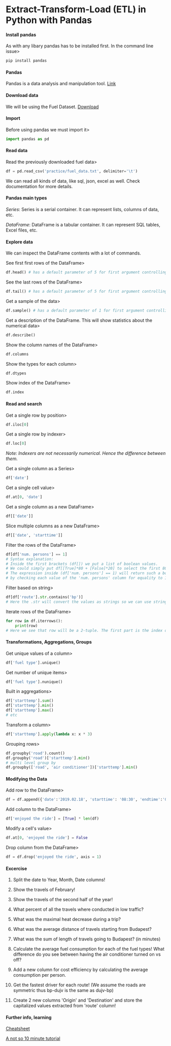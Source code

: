# Extract-Transform-Load (ETL) in Python with Pandas

#### Install pandas

As with any libary pandas has to be installed first. In the command line issue>

```bash
pip install pandas
```


#### Pandas

Pandas is a data analysis and manipulation tool. [Link](https://pandas.pydata.org/)

#### Download data

We will be using the Fuel Dataset. [Download](https://raw.githubusercontent.com/VSZM/ELTE_Adatbanyaszat_es_Gepi_tanulas/master/practice/fuel_data.txt)


#### Import

Before using pandas we must import it>

```python
import pandas as pd
```

#### Read data

Read the previously downloaded fuel data>

```python
df = pd.read_csv('practice/fuel_data.txt', delimiter='\t')
```

We can read all kinds of data, like sql, json, excel as well. Check documentation for more details.

#### Pandas main types

*Series*: Series is a serial container. It can represent lists, columns of data, etc. 

*DataFrame*: DataFrame is a tabular container. It can represent SQL tables, Excel files, etc. 

#### Explore data

We can inspect the DataFrame contents with a lot of commands.

See first first rows of the DataFrame>

```python
df.head() # has a default parameter of 5 for first argument controlling the number of displayed rows
```

See the last rows of the DataFrame>

```python
df.tail() # has a default parameter of 5 for first argument controlling the number of displayed rows
```

Get a sample of the data>

```python
df.sample() # has a default parameter of 1 for first argument controlling the sample size
```


Get a description of the DataFrame. This will show statistics about the numerical data>

```python
df.describe()
```

Show the column names of the DataFrame>

```python
df.columns
```

Show the types for each column>

```python
df.dtypes
```

Show index of the DataFrame>

```python
df.index
```

#### Read and search


Get a single row by position>

```python
df.iloc[0]
```

Get a single row by indexer>

```python
df.loc[0]
```
*Note: Indexers are not necessarily numerical. Hence the difference between them.*

Get a single column as a Series>

```python
df['date']
```

Get a single cell value>

```python
df.at[0, 'date']
```

Get a single column as a new DataFrame>

```python
df[['date']]
```

Slice multiple columns as a new DataFrame>

```python
df[['date', 'starttime']]
```


Filter the rows of the DataFrame>

```python
df[df['num. persons'] == 1]
# Syntax explanation:
# Inside the first brackets (df[]) we put a list of boolean values. 
# We could simply put df[[True]*80 + [False]*20] to select the first 80 rows
# The expression inside (df['num. persons'] == 1) will return such a boolean list
# by checking each value of the 'num. persons' column for equality to 1
```

Filter based on string>

```python
df[df['route'].str.contains('bp')] 
# Here the .str will convert the values as strings so we can use string operations
```

Iterate rows of the DataFrame>

```python
for row in df.iterrows():
    print(row)
# Here we see that row will be a 2-tuple. The first part is the index of the row, the second part is a dictionary representing the row data where the keys are the column names.
```

#### Transformations, Aggregations, Groups


Get unique values of a column>

```python
df['fuel type'].unique()
```

Get number of unique items>

```python
df['fuel type'].nunique()
```

Built in aggregations>

```python
df['starttemp'].sum()
df['starttemp'].min()
df['starttemp'].max()
# etc
```

Transform a column>

```python
df['starttemp'].apply(lambda x: x * 3)
```

Grouping rows>

```python
df.groupby('road').count()
df.groupby('road')['starttemp'].min()
# multi level group by
df.groupby(['road', 'air conditioner'])['starttemp'].min()
```

#### Modifying the Data

Add row to the DataFrame>

```python
df = df.append({'date':'2019.02.18', 'starttime': '08:30', 'endtime':'09:00', 'starttemp': 12, 'endtemp': 13,'air conditioner': 'off', 'trafic':'low', 'route':'home-elte', 'dist': 30, 'avg.cons.': 0, 'speed':30, 'duration':'00:30', 'fuel type': None, 'road':'normal', 'num. persons':1}, ignore_index=True)
```

Add column to the DataFrame>

```python
df['enjoyed the ride'] = [True] * len(df)
```

Modify a cell's value>

```python
df.at[0, 'enjoyed the ride'] = False
```


Drop column from the DataFrame>

```python
df = df.drop('enjoyed the ride', axis = 1)
```



#### Excercise

1. Split the date to Year, Month, Date columns!

2. Show the travels of February!

3. Show the travels of the second half of the year!

1. What percent of all the travels where conducted in low traffic?

1. What was the maximal heat decrease during a trip?

3. What was the average distance of travels starting from Budapest?

3. What was the sum of length of travels going to Budapest? (in minutes)

1. Calculate the average fuel consumption for each of the fuel types! What difference do you see between having the air conditioner turned on vs off? 

3. Add a new column for cost efficiency by calculating the average consumption per person. 

3. Get the fastest driver for each route! (We assume the roads are symmetric thus bp-dujv is the same as dujv-bp)

3. Create 2 new columns 'Origin' and 'Destination' and store the capitalized values extracted from 'route' column!

#### Further info, learning

[Cheatsheet](https://pandas.pydata.org/Pandas_Cheat_Sheet.pdf)

[A not so 10 minute tutorial](https://pandas.pydata.org/pandas-docs/stable/getting_started/10min.html#min)